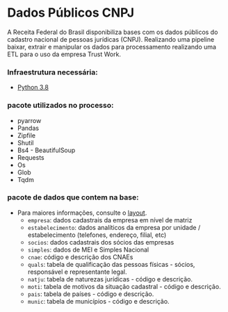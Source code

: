 # Dados Públicos CNPJ
A Receita Federal do Brasil disponibiliza bases com os dados públicos do cadastro nacional de pessoas jurídicas (CNPJ).
Realizando uma pipeline baixar, extrair e manipular os dados para processamento realizando uma ETL para o uso da empresa Trust Work.

### Infraestrutura necessária:
- [Python 3.8](https://www.python.org/downloads/release/python-3810/)

### pacote utilizados no processo:
- pyarrow
- Pandas
- Zipfile
- Shutil
- Bs4 - BeautifulSoup
- Requests
- Os
- Glob
- Tqdm


### pacote de dados que contem na base:
- Para maiores informações, consulte o [layout](https://www.gov.br/receitafederal/pt-br/assuntos/orientacao-tributaria/cadastros/consultas/arquivos/NOVOLAYOUTDOSDADOSABERTOSDOCNPJ.pdf).
  - `empresa`: dados cadastrais da empresa em nível de matriz
  - `estabelecimento`: dados analíticos da empresa por unidade / estabelecimento (telefones, endereço, filial, etc)
  - `socios`: dados cadastrais dos sócios das empresas
  - `simples`: dados de MEI e Simples Nacional
  - `cnae`: código e descrição dos CNAEs
  - `quals`: tabela de qualificação das pessoas físicas - sócios, responsável e representante legal.
  - `natju`: tabela de naturezas jurídicas - código e descrição.
  - `moti`: tabela de motivos da situação cadastral - código e descrição.
  - `pais`: tabela de países - código e descrição.
  - `munic`: tabela de municípios - código e descrição.
